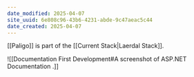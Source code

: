 ```yaml
---
date_modified: 2025-04-07
site_uuid: 6e808c96-43b6-4231-abde-9c47aeac5c44
date_created: 2025-04-07
---
```


[[Paligo]] is part of the [[Current Stack|Laerdal Stack]].

![[Documentation First Development#A screenshot of ASP.NET Documentation .]]